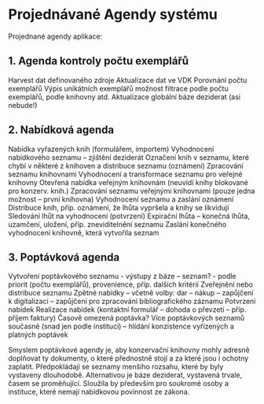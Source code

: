 # Projednávané Agendy systému #

Projednané agendy aplikace:
## 1.	Agenda kontroly počtu exemplářů ##
Harvest dat definovaného zdroje
Aktualizace dat ve VDK
Porovnání počtu exemplářů
Výpis unikátních exemplářů možnost filtrace podle počtu exemplářů, podle knihovny atd.
Aktualizace globální báze deziderat (asi nebude!)

## 2.	Nabídková agenda ##
Nabídka vyřazených knih (formulářem, importem)
Vyhodnocení nabídkového seznamu – zjištění deziderát
Označení knih v seznamu, které chybí v některé z knihoven a distribuce seznamu (oznámení)
Zpracování seznamu knihovnami
Vyhodnocení a transformace seznamu pro veřejné knihovny
Otevřená nabídka veřejným knihovnám (neuvidí knihy blokované pro konzerv. knih.)
Zpracování seznamu veřejnými knihovnami (pouze jedna možnost – první knihovna)
Vyhodnocení seznamu a zaslání oznámení
Distribuce knih, příp. oznámení, že lhůta vypršela a knihy se likvidují
Sledování lhůt na vyhodnocení (potvrzení)
Expirační lhůta – konečná lhůta, uzamčení, uložení, příp. zneviditelnění seznamu
Zaslání konečného vyhodnocení knihovně, která vytvořila seznam

## 3.	Poptávková agenda ##
Vytvoření poptávkového seznamu - výstupy z báze – seznam? - podle priorit (počtu exemplářů), provenience, příp. dalších kritérií
Zveřejnění nebo distribuce seznamu
Zpětné nabídky – včetně volby: dar – nákup – zapůjčení k digitalizaci – zapůjčení pro zpracování bibliografického záznamu
Potvrzení nabídek
Realizace nabídek (kontaktní formulář – dohoda o převzetí – příp. příjem faktury)
Časově omezená poptávka?
Více poptávkových seznamů současně (snad jen podle institucí) – hlídání konzistence vyřízených a platných poptávek

Smyslem poptávkové agendy je, aby konzervační knihovny mohly adresně doplňovat ty dokumenty, o které přednostně stojí a za které jsou i ochotny zaplatit. Předpokládají se seznamy menšího rozsahu, které by byly vystaveny dlouhodobě. Alternativou je báze deziderat, vystavená trvale, časem se proměňující. Sloužila by především pro soukromé osoby a instituce, které nemají nabídkovou povinnost ze zákona.